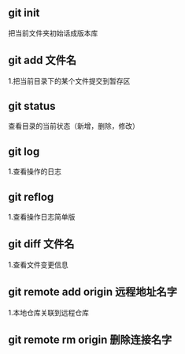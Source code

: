 ## git init
把当前文件夹初始话成版本库
## git add 文件名
1.把当前目录下的某个文件提交到暂存区

## git status 
查看目录的当前状态（新增，删除，修改）

## git log
1.查看操作的日志

## git reflog 
1.查看操作日志简单版

## git diff 文件名
1.查看文件变更信息

## git remote add origin 远程地址名字
1.本地仓库关联到远程仓库
## git remote rm origin 删除连接名字